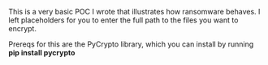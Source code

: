 This is a very basic POC I wrote that illustrates how ransomware behaves. I left placeholders for you to enter the full path to the files you want to encrypt.

Prereqs for this are the PyCrypto library, which you can install by running <b>pip install pycrypto</b>

